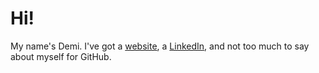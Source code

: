 # Hi!
My name's Demi. I've got a [website](demi.rs), a [LinkedIn](www.linkedin.com/in/demi-willison), and not too much to say about myself for GitHub.
